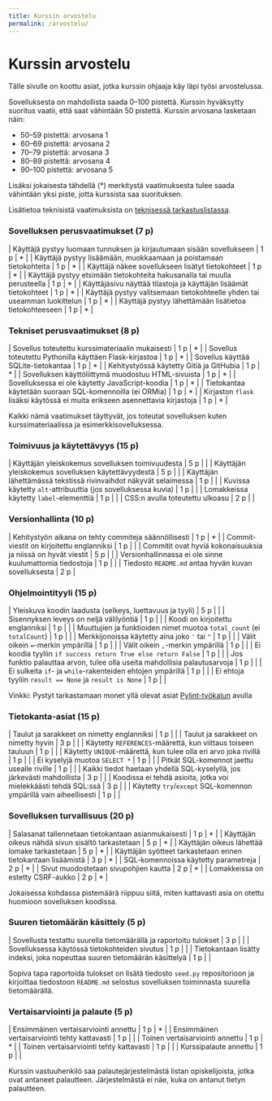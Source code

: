 ```yaml
---
title: Kurssin arvostelu
permalink: /arvostelu/
---
```


# Kurssin arvostelu

Tälle sivulle on koottu asiat, jotka kurssin ohjaaja käy läpi työsi arvostelussa.

Sovelluksesta on mahdollista saada 0–100 pistettä. Kurssin hyväksytty suoritus vaatii, että saat vähintään 50 pistettä. Kurssin arvosana lasketaan näin:

* 50–59 pistettä: arvosana 1
* 60–69 pistettä: arvosana 2
* 70–79 pistettä: arvosana 3
* 80–89 pistettä: arvosana 4
* 90–100 pistettä: arvosana 5

Lisäksi jokaisesta tähdellä (*) merkitystä vaatimuksesta tulee saada vähintään yksi piste, jotta kurssista saa suorituksen.

Lisätietoa teknisistä vaatimuksista on [teknisessä tarkastuslistassa](../lista).

<style>
table {display: table; width:100%;}
</style>

### Sovelluksen perusvaatimukset (7 p)

| Käyttäjä pystyy luomaan tunnuksen ja kirjautumaan sisään sovellukseen | 1 p | * |
| Käyttäjä pystyy lisäämään, muokkaamaan ja poistamaan tietokohteita | 1 p | * |
| Käyttäjä näkee sovellukseen lisätyt tietokohteet | 1 p | * |
| Käyttäjä pystyy etsimään tietokohteita hakusanalla tai muulla perusteella | 1 p | * |
| Käyttäjäsivu näyttää tilastoja ja käyttäjän lisäämät tietokohteet | 1 p | * |
| Käyttäjä pystyy valitsemaan tietokohteelle yhden tai useamman luokittelun | 1 p | * |
| Käyttäjä pystyy lähettämään lisätietoa tietokohteeseen | 1 p | * |


### Tekniset perusvaatimukset (8 p)

| Sovellus toteutettu kurssimateriaalin mukaisesti | 1 p | * |
| Sovellus toteutettu Pythonilla käyttäen Flask-kirjastoa | 1 p | * |
| Sovellus käyttää SQLite-tietokantaa | 1 p | * |
| Kehitystyössä käytetty Gitiä ja GitHubia | 1 p | * |
| Sovelluksen käyttöliittymä muodostuu HTML-sivuista | 1 p | * |
| Sovelluksessa ei ole käytetty JavaScript-koodia | 1 p | * |
| Tietokantaa käytetään suoraan SQL-komennoilla (ei ORMia) | 1 p | * |
| Kirjaston `flask` lisäksi käytössä ei muita erikseen asennettavia kirjastoja | 1 p | * |

Kaikki nämä vaatimukset täyttyvät, jos toteutat sovelluksen kuten kurssimateriaalissa ja esimerkkisovelluksessa.

### Toimivuus ja käytettävyys (15 p)

| Käyttäjän yleiskokemus sovelluksen toimivuudesta | 5 p | |
| Käyttäjän yleiskokemus sovelluksen käytettävyydestä | 5 p | |
| Käyttäjän lähettämässä tekstissä rivinvaihdot näkyvät selaimessa | 1 p | |
| Kuvissa käytetty `alt`-attribuuttia (jos sovelluksessa kuvia) | 1 p | |
| Lomakkeissa käytetty `label`-elementtiä | 1 p | |
| CSS:n avulla toteutettu ulkoasu | 2 p | |

### Versionhallinta (10 p)

| Kehitystyön aikana on tehty commiteja säännöllisesti | 1 p | * |
| Commit-viestit on kirjoitettu englanniksi | 1 p | |
| Commitit ovat hyviä kokonaisuuksia ja niissä on hyvät viestit | 5 p | |
| Versionhallinnassa ei ole sinne kuulumattomia tiedostoja | 1 p | |
| Tiedosto `README.md` antaa hyvän kuvan sovelluksesta | 2 p |

### Ohjelmointityyli (15 p)

| Yleiskuva koodin laadusta (selkeys, luettavuus ja tyyli) | 5 p | |
| Sisennyksen leveys on neljä välilyöntiä | 1 p | |
| Koodi on kirjoitettu englanniksi | 1 p | |
| Muuttujien ja funktioiden nimet muotoa `total_count` (ei `totalCount`) | 1 p | |
| Merkkijonoissa käytetty aina joko `'` tai `"` | 1 p | |
| Välit oikein `=`-merkin ympärillä | 1 p | |
| Välit oikein `,`-merkin ympärillä | 1 p | |
| Ei koodia tyyliin `if success return True else return False` | 1 p | |
| Jos funktio palauttaa arvon, tulee olla useita mahdollisia palautusarvoja | 1 p | |
| Ei sulkeita `if`- ja `while`-rakenteiden ehtojen ympärillä | 1 p | |
| Ei ehtoja tyyliin `result == None` ja `result is None` | 1 p | |

Vinkki: Pystyt tarkastamaan monet yllä olevat asiat [Pylint-työkalun](../pylint) avulla

### Tietokanta-asiat (15 p)

| Taulut ja sarakkeet on nimetty englanniksi | 1 p | |
| Taulut ja sarakkeet on nimetty hyvin | 3 p | |
| Käytetty `REFERENCES`-määrettä, kun viittaus toiseen tauluun | 1 p | |
| Käytetty `UNIQUE`-määrettä, kun tulee olla eri arvo joka rivillä | 1 p | |
| Ei kyselyjä muotoa `SELECT *` | 1 p | |
| Pitkät SQL-komennot jaettu usealle riville | 1 p | |
| Kaikki tiedot haetaan yhdellä SQL-kyselyllä, jos järkevästi mahdollista | 3 p | |
| Koodissa ei tehdä asioita, jotka voi mielekkäästi tehdä SQL:ssä | 3 p | |
| Käytetty `try`/`except` SQL-komennon ympärillä vain aiheellisesti | 1 p | |

### Sovelluksen turvallisuus (20 p)

| Salasanat tallennetaan tietokantaan asianmukaisesti | 1 p | * |
| Käyttäjän oikeus nähdä sivun sisältö tarkastetaan | 5 p | * |
| Käyttäjän oikeus lähettää lomake tarkastetaan | 5 p | * |
| Käyttäjän syötteet tarkastetaan ennen tietokantaan lisäämistä | 3 p | * |
| SQL-komennoissa käytetty parametreja | 2 p | * |
| Sivut muodostetaan sivupohjien kautta | 2 p | * |
| Lomakkeissa on estetty CSRF-aukko | 2 p | * |

Jokaisessa kohdassa pistemäärä riippuu siitä, miten kattavasti asia on otettu huomioon sovelluksen koodissa.

### Suuren tietomäärän käsittely (5 p)

| Sovellusta testattu suurella tietomäärällä ja raportoitu tulokset | 3 p | |
| Sovelluksessa käytössä tietokohteiden sivutus | 1 p | |
| Tietokantaan lisätty indeksi, joka nopeuttaa suuren tietomäärän käsittelyä | 1 p | |

Sopiva tapa raportoida tulokset on lisätä tiedosto `seed.py` repositorioon ja kirjoittaa tiedostoon `README.md` selostus sovelluksen toiminnasta suurella tietomäärällä.

### Vertaisarviointi ja palaute (5 p)

| Ensimmäinen vertaisarviointi annettu | 1 p | * |
| Ensimmäinen vertaisarviointi tehty kattavasti | 1 p | |
| Toinen vertaisarviointi annettu | 1 p | * |
| Toinen vertaisarviointi tehty kattavasti | 1 p | |
| Kurssipalaute annettu | 1 p | |

Kurssin vastuuhenkilö saa palautejärjestelmästä listan opiskelijoista, jotka ovat antaneet palautteen. Järjestelmästä ei näe, kuka on antanut tietyn palautteen.
